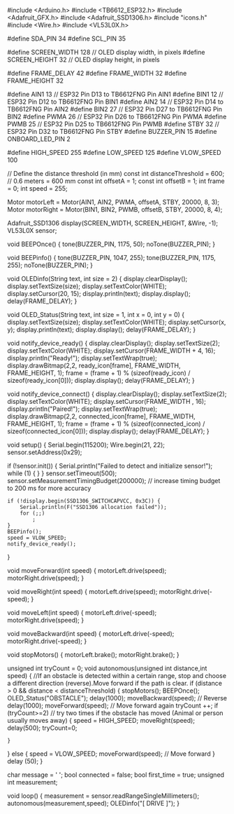 #include <Arduino.h>
#include <TB6612_ESP32.h>
#include <Adafruit_GFX.h>
#include <Adafruit_SSD1306.h>
#include "icons.h"
#include <Wire.h>
#include <VL53L0X.h>

#define SDA_PIN 34
#define SCL_PIN 35

#define SCREEN_WIDTH 128 // OLED display width, in pixels
#define SCREEN_HEIGHT 32 // OLED display height, in pixels

#define FRAME_DELAY 42
#define FRAME_WIDTH 32
#define FRAME_HEIGHT 32


#define AIN1 13 // ESP32 Pin D13 to TB6612FNG Pin AIN1
#define BIN1 12 // ESP32 Pin D12 to TB6612FNG Pin BIN1
#define AIN2 14 // ESP32 Pin D14 to TB6612FNG Pin AIN2
#define BIN2 27 // ESP32 Pin D27 to TB6612FNG Pin BIN2
#define PWMA 26 // ESP32 Pin D26 to TB6612FNG Pin PWMA
#define PWMB 25 // ESP32 Pin D25 to TB6612FNG Pin PWMB
#define STBY 32 // ESP32 Pin D32 to TB6612FNG Pin STBY
#define BUZZER_PIN 15
#define ONBOARD_LED_PIN 2

#define HIGH_SPEED 255
#define LOW_SPEED 125
#define VLOW_SPEED 100

// Define the distance threshold (in mm)
const int distanceThreshold = 600; // 0.6 meters = 600 mm
const int offsetA = 1;
const int offsetB = 1;
int frame = 0;
int speed = 255;


Motor motorLeft = Motor(AIN1, AIN2, PWMA, offsetA, STBY, 20000, 8, 3);
Motor motorRight = Motor(BIN1, BIN2, PWMB, offsetB, STBY, 20000, 8, 4);

Adafruit_SSD1306 display(SCREEN_WIDTH, SCREEN_HEIGHT, &Wire, -1);
VL53L0X sensor;


void BEEPOnce() {
    tone(BUZZER_PIN, 1175, 50);
    noTone(BUZZER_PIN);
}

void BEEPinfo() {
    tone(BUZZER_PIN, 1047, 255);
    tone(BUZZER_PIN, 1175, 255);
    noTone(BUZZER_PIN);
}


void OLEDinfo(String text, int size = 2) {
    display.clearDisplay();
    display.setTextSize(size);
    display.setTextColor(WHITE);
    display.setCursor(20, 15);
    display.println(text);
    display.display();
    delay(FRAME_DELAY);
}

void OLED_Status(String text, int size = 1, int x = 0, int y = 0) {
    display.setTextSize(size);
    display.setTextColor(WHITE);
    display.setCursor(x, y);
    display.println(text);
    display.display();
    delay(FRAME_DELAY);
}

void notify_device_ready() {
    display.clearDisplay();
    display.setTextSize(2);
    display.setTextColor(WHITE);
    display.setCursor(FRAME_WIDTH + 4, 16);
    display.println("Ready!");
    display.setTextWrap(true);
    display.drawBitmap(2,2, ready_icon[frame], FRAME_WIDTH, FRAME_HEIGHT, 1);
    frame = (frame + 1) % (sizeof(ready_icon) / sizeof(ready_icon[0])); 
    display.display();
    delay(FRAME_DELAY);
}

void notify_device_connect() {
    display.clearDisplay();
    display.setTextSize(2);
    display.setTextColor(WHITE);
    display.setCursor(FRAME_WIDTH , 16);
    display.println("Paired!");
    display.setTextWrap(true);
    display.drawBitmap(2,2, connected_icon[frame], FRAME_WIDTH, FRAME_HEIGHT, 1);
    frame = (frame + 1) % (sizeof(connected_icon) / sizeof(connected_icon[0]));
    display.display();
    delay(FRAME_DELAY);
}


void setup() {
    Serial.begin(115200);
    Wire.begin(21, 22);
    sensor.setAddress(0x29);
    
  if (!sensor.init())
  {
    Serial.println("Failed to detect and initialize sensor!");
    while (1)
    {
    }
  }
  sensor.setTimeout(500);
  sensor.setMeasurementTimingBudget(200000); // increase timing budget to 200 ms for more accuracy
  
    if (!display.begin(SSD1306_SWITCHCAPVCC, 0x3C)) {
        Serial.println(F("SSD1306 allocation failed"));
        for (;;)
            ;
    }
    BEEPinfo();
    speed = VLOW_SPEED;
    notify_device_ready();
}

void moveForward(int speed) {
    motorLeft.drive(speed);
    motorRight.drive(speed);
}

void moveRight(int speed) {
    motorLeft.drive(speed);
    motorRight.drive(-speed);
}

void moveLeft(int speed) {
    motorLeft.drive(-speed);
    motorRight.drive(speed);
}

void moveBackward(int speed) {
    motorLeft.drive(-speed);
    motorRight.drive(-speed);
}

void stopMotors() {
    motorLeft.brake();
    motorRight.brake();
}

unsigned int tryCount = 0;
void autonomous(unsigned int distance,int speed) {
  //If an obstacle is detected within a certain range, stop and choose a different direction (reverse).Move forward if the path is clear.
    if (distance > 0 && distance < distanceThreshold) {
    stopMotors();
    BEEPOnce();
    OLED_Status("OBSTACLE");
    delay(1000);
    moveBackward(speed); // Reverse
    delay(1000);
    moveForward(speed); // Move forward again
    tryCount ++;
    if (tryCount>=2) // try two times if the obstacle has moved (Animal or person usually moves away)
    {
      speed = HIGH_SPEED;
      moveRight(speed);
      delay(500);
      tryCount=0;
    
    }
  } else {
    speed = VLOW_SPEED;
    moveForward(speed); // Move forward
  }
  delay (50);
}

char message = ' ';
bool connected = false;
bool first_time = true;
unsigned int measurement;

void loop() {
  measurement = sensor.readRangeSingleMillimeters();
  autonomous(measurement,speed);
  OLEDinfo("[ DRIVE ]");
}

